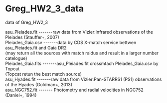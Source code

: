 # Greg_HW2_3_data
data of Greg_HW2_3   


asu_Pleiades.fit   -------raw data from Vizier:Infrared observations of the Pleiades (Stauffer+, 2007)  
Pleiades_Gaia.csv  -------data by CDS X-match service bettwen asu_Pleiades.fit and Gaia DR2  
                          (may return all the sources with match raidus and result in a larger number catelogue)  
Pleiades_Gaia.fits -------asu_Pleiades.fit crossmtach Pleiades_Gaia.csv by Topcat  
                          (Topcat retun the best match source)  
asu_Hyades.fit     -------raw data from Vizier:Pan-STARRS1 (PS1) observations of the Hyades (Goldman+, 2013)  
asu_NGC752.fit    ------- Photometry and radial velocities in NGC752 (Daniel+, 1994)  
